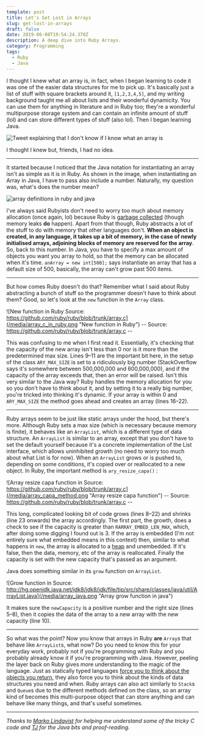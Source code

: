 ```yaml
---
template: post
title: Let's Get Lost in Arrays
slug: get-lost-in-arrays
draft: false
date: 2019-06-08T19:54:24.370Z
description: A deep dive into Ruby Arrays.
category: Programming
tags:
  - Ruby
  - Java
---
```

I thought I knew what an array is, in fact, when I began learning to code it was one of the easier data structures for me to pick up. It's basically just a list of stuff with square brackets around it, `[1,2,3,4,5]`, and my writing background taught me all about lists and their wonderful dynamicity. You can use them for anything in literature and in Ruby too; they're a wonderful multipurpose storage system and can contain an infinite amount of stuff (lol) and can store different types of stuff (also lol). Then I began learning Java.

![Tweet explaining that I don't know if I know what an array is](/media/arrays_tweet.png "Array tweet")

I thought I knew but, friends, I had no idea.

- - -

It started because I noticed that the Java notation for instantiating an array isn't as simple as it is in Ruby. As shown in the image, when instantiating an Array in Java, I have to pass also include a number. Naturally, my question was, what's does the number mean?

![array definitions in ruby and java](/media/carbon-1-.png "array definitions in ruby and java")

I've always said Rubyists don't need to worry too much about memory allocation (once again, lol) because Ruby is [garbage collected](https://medium.com/r/?url=https%3A%2F%2Fruby-hacking-guide.github.io%2Fgc.html) (though memory leaks **do** happen). Apart from that though, Ruby abstracts a lot of the stuff to do with memory that other languages don't. **When an object is created, in any language, it takes up a bit of memory, in the case of newly initialised arrays, adjoining blocks of memory are reserved for the array**. So, back to this number. In Java, you have to specify a max amount of objects you want you array to hold, so that the memory can be allocated when it's time. `anArray = new int[500];` says instantiate an array that has a default size of 500, basically, the array can't grow past 500 items.

- - -

But how comes Ruby doesn't do that? Remember what I said about Ruby abstracting a bunch of stuff so the programmer doesn't have to think about them? Good, so let's look at the `new` function in the `Array` class.

![New function in Ruby Source: https://github.com/ruby/ruby/blob/trunk/array.c](/media/array_c_in_ruby.png "New function in Ruby")
         -- Source: https://github.com/ruby/ruby/blob/trunk/array.c --

This was confusing to me when I first read it. Essentially, it's checking that the capacity of the new array isn't less than 0 nor is it more than the predetermined max size. Lines 9–11 are the important bit here, in the setup of the class `ARY_MAX_SIZE` is set to a ridiculously big number (StackOverflow says it's somewhere between 500,000,000 and 600,000,000), and if the capacity of the array exceeds that, then an error will be raised. Isn't this very similar to the Java way? Ruby handles the memory allocation for you so you don't have to think about it, and by setting it to a really big number, you're tricked into thinking it's dynamic. If your array is within 0 and `ARY_MAX_SIZE` the method goes ahead and creates an array (lines 16–22).

- - -

Ruby arrays seem to be just like static arrays under the hood, but there's more. Although Ruby sets a max size (which is necessary because memory is finite), it behaves like an `ArrayList`, which is a different type of data structure. An `ArrayList` is similar to an array, except that you don't have to set the default yourself because it's a concrete implementation of the List interface, which allows uninhibited growth (no need to worry too much about what List is for now). When an `ArrayList` grows or is pushed to, depending on some conditions, it's copied over or reallocated to a new object. In Ruby, the important method is `ary_resize_capa()` :

![Array resize capa function in Source: https://github.com/ruby/ruby/blob/trunk/array.c](/media/array_capa_method.png "Array resize capa function")
         -- Source: https://github.com/ruby/ruby/blob/trunk/array.c --

This long, complicated looking bit of code grows (lines 8–22) and shrinks (line 23 onwards) the array accordingly. The first part, the growth, does a check to see if the capacity is greater than `RARRAY_EMBED_LEN_MAX`, which, after doing some digging I found out is 3. If the array is embedded (I'm not entirely sure what embedded means in this context) then, similar to what happens in `new`, the array is allocated to a [heap](https://medium.com/r/?url=https%3A%2F%2Fwww.geeksforgeeks.org%2Fbinary-heap%2F) and unembedded. If it's false, then the data, memory, etc of the array is reallocated. Finally the capacity is set with the new capacity that's passed as an argument.

Java does something similar in its `grow` function on `ArrayList`.

![Grow function in Source: http://hg.openjdk.java.net/jdk8/jdk8/jdk/file/tip/src/share/classes/java/util/ArrayList.java](/media/array_java.png "Array grow function in java")

It makes sure the `newCapacity` is a positive number and the right size (lines 5–8), then it copies the data of the array to a new array with the new capacity (line 10).

- - -

So what was the point? Now you know that arrays in Ruby **are** `Array`s that behave like `ArrayList`s, what now? Do you need to know this for your everyday work, probably not if you're programming with Ruby and you probably already know it if you're programming with Java. However, peeling the layer back on Ruby gives more understanding to the magic of the language. Just as statically typed languages [force you to think about the objects you return](https://lostinthesource.com/lets-get-lost-in-types), they also force you to think about the kinds of data structures you need and when. Ruby arrays can also act similarly to `Stack`s and `Queue`s due to the different methods defined on the class, so an array kind of becomes this multi-purpose object that can store anything and can behave like many things, and that's useful sometimes.

- - -

_Thanks to [Marko Lindqvist](https://twitter.com/cazfi74) for helping me understand some of the tricky C code and [TJ](https://twitter.com/tunji\_d) for the Java bits and proof-reading._